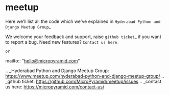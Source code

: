 # meetup

Here we'll list all the code which we've explained in `Hyderabad Python and Django Meetup Group`_

We welcome your feedback and support, raise `github ticket`_ if you want to report a bug. Need new features? `Contact us here`_

    or

mailto:: "hello@micropyramid.com"


.. _Hyderabad Python and Django Meetup Group: https://www.meetup.com/hyderabad-python-and-django-meetup-group/
.. _github ticket: https://github.com/MicroPyramid/meetup/issues
.. _contact us here: https://micropyramid.com/contact-us/



